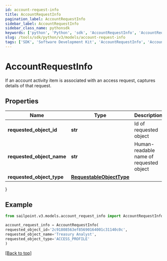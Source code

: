 ```yaml
---
id: account-request-info
title: AccountRequestInfo
pagination_label: AccountRequestInfo
sidebar_label: AccountRequestInfo
sidebar_class_name: pythonsdk
keywords: ['python', 'Python', 'sdk', 'AccountRequestInfo', 'AccountRequestInfo'] 
slug: /tools/sdk/python/v3/models/account-request-info
tags: ['SDK', 'Software Development Kit', 'AccountRequestInfo', 'AccountRequestInfo']
---
```


# AccountRequestInfo

If an account activity item is associated with an access request, captures details of that request.

## Properties

Name | Type | Description | Notes
------------ | ------------- | ------------- | -------------
**requested_object_id** | **str** | Id of requested object | [optional] 
**requested_object_name** | **str** | Human-readable name of requested object | [optional] 
**requested_object_type** | [**RequestableObjectType**](requestable-object-type) |  | [optional] 
}

## Example

```python
from sailpoint.v3.models.account_request_info import AccountRequestInfo

account_request_info = AccountRequestInfo(
requested_object_id='2c91808563ef85690164001c31140c0c',
requested_object_name='Treasury Analyst',
requested_object_type='ACCESS_PROFILE'
)

```
[[Back to top]](#) 

